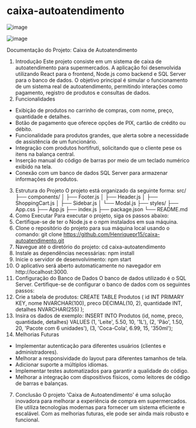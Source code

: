 # caixa-autoatendimento

![image](https://github.com/user-attachments/assets/8bb53851-d6ed-4c9a-963d-feaefda456fd)

![image](https://github.com/user-attachments/assets/c8a43a4f-0226-4891-8c85-1f18784cbd71)

Documentação do Projeto: Caixa de Autoatendimento
1. Introdução
Este projeto consiste em um sistema de caixa de autoatendimento para supermercados. A aplicação foi desenvolvida utilizando React para o frontend, Node.js como backend e SQL Server para o banco de dados. O objetivo principal é simular o funcionamento de um sistema real de autoatendimento, permitindo interações como pagamento, registro de produtos e consultas de dados.
2. Funcionalidades
- Exibição de produtos no carrinho de compras, com nome, preço, quantidade e detalhes.
- Botão de pagamento que oferece opções de PIX, cartão de crédito ou débito.
- Funcionalidade para produtos grandes, que alerta sobre a necessidade de assistência de um funcionário.
- Integração com produtos hortifruti, solicitando que o cliente pese os itens na balança central.
- Inserção manual do código de barras por meio de um teclado numérico exibido na tela.
- Conexão com um banco de dados SQL Server para armazenar informações de produtos.
3. Estrutura do Projeto
O projeto está organizado da seguinte forma:
src/
├── components/
│   ├── Footer.js
│   ├── Header.js
│   ├── ShoppingCart.js
│   ├── Sidebar.js
│   └── Modal.js
├── styles/
├── App.css
├── App.js
├── index.js
├── package.json
└── README.md
4. Como Executar
Para executar o projeto, siga os passos abaixo:
1. Certifique-se de ter o Node.js e o npm instalados em sua máquina.
2. Clone o repositório do projeto para sua máquina local usando o comando:
   git clone https://github.com/Henriquepr15/caixa-autoatendimento.git
3. Navegue até o diretório do projeto:
   cd caixa-autoatendimento
4. Instale as dependências necessárias:
   npm install
5. Inicie o servidor de desenvolvimento:
   npm start
6. O aplicativo será aberto automaticamente no navegador em http://localhost:3000.
5. Configuração do Banco de Dados
O banco de dados utilizado é o SQL Server. Certifique-se de configurar o banco de dados com os seguintes passos:
1. Crie a tabela de produtos:
   CREATE TABLE Produtos (
       id INT PRIMARY KEY,
       nome NVARCHAR(100),
       preco DECIMAL(10, 2),
       quantidade INT,
       detalhes NVARCHAR(255)
   );
2. Insira os dados de exemplo:
   INSERT INTO Produtos (id, nome, preco, quantidade, detalhes)
   VALUES (1, 'Leite', 5.50, 10, '1L'),
          (2, 'Pão', 1.50, 20, 'Pacote com 6 unidades'),
          (3, 'Coca-Cola', 6.99, 15, '350ml');
6. Melhorias Futuras
- Implementar autenticação para diferentes usuários (clientes e administradores).
- Melhorar a responsividade do layout para diferentes tamanhos de tela.
- Adicionar suporte a múltiplos idiomas.
- Implementar testes automatizados para garantir a qualidade do código.
- Melhorar a integração com dispositivos físicos, como leitores de código de barras e balanças.
7. Conclusão
O projeto 'Caixa de Autoatendimento' é uma solução inovadora para melhorar a experiência de compra em supermercados. Ele utiliza tecnologias modernas para fornecer um sistema eficiente e escalável. Com as melhorias futuras, ele pode ser ainda mais robusto e funcional.
